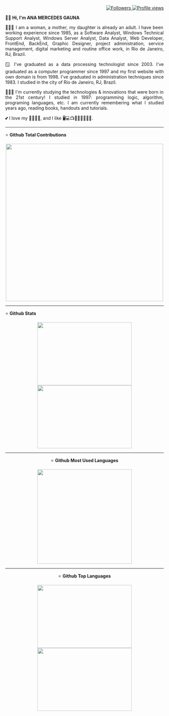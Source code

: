 <div align="right">   
<a href="https://github.com/amgauna/">
<img src="https://img.shields.io/github/followers/amgauna?label=follow&style=social&link=https://www.github.com/amgauna/" 
 title="Follow me" alt="Followers" /> 
</a> 
<a href="https://github.com/amgauna">
<img src="https://komarev.com/ghpvc/?username=amgauna&label=Profile%20views&color=0e75b6&style=flat-square&color=yellow&link=https://www.github.com/amgauna/" title="Profile views" alt="Profile views" /> 
</a>
</div>

👩🏻 <b> Hi, I'm ANA MERCEDES GAUNA </b>

<p align="justify"> 
👩🏻‍💻 I am a woman, a mother, my daughter is already an adult. I have been working experience since 1985, as a Software Analyst, Windows Technical Support Analyst, Windows Server Analyst, Data Analyst, Web Developer, FrontEnd, BackEnd, Graphic Designer, project administration, service management, digital marketing and routine office work, in Rio de Janeiro, RJ, Brazil. </p>

<p align="justify"> 
🪟 I've graduated as a data processing technologist since 2003. I've graduated as a computer programmer since 1997 and my first website with own domain is from 1998. I've graduated in administration techniques since 1983. I studied in the city of Rio de Janeiro, RJ, Brazil. </p>

<p align="justify"> 
👩🏻‍🎓 I'm currently studying the technologies & innovations that were born in the 21st century! I studied in 1997: programming logic, algorithm, programing languages, etc. I am currently remembering what I studied years ago, reading books, handouts and tutorials. </p>
  
💕 I love my 👧🏻🐶😺, and I like 🖥️💻📺🎦🎸🍔🍕🌭🍰.

---
⭐ <b> Github Total Contributions </b>

<div align="center"> 
<a href="https://github.com/amgauna/github-readme-stats" />
  <img width=500 height=500 src="https://github-readme-streak-stats.herokuapp.com/?user=amgauna&theme=default" /> 
</a>
</div>

---
⭐ <b> Github Stats </b>

<div align="center">
 <a href="https://github.com/amgauna/github-readme-stats" />
  <img width=300 height=200 src="https://github-readme-stats.vercel.app/api?username=amgauna&langs_count=30&show_icons=true&theme=default" />
  <img width=300 height=200 src="https://github-profile-summary-cards.vercel.app/api/cards/stats?&langs_count=30&username=amgauna&theme=default" /> 
 </a>
 
---
⭐ <b> Github Most Used Languages </b>

 <div align="center">  
     <a href="https://github.com/amgauna/github-readme-stats" />
     <img width=300 height=auto src="https://github-readme-stats.vercel.app/api/top-langs?username=amgauna&layout=compact&langs_count=30&card_width=320" />
     </a>
</div>

---
⭐ <b> Github Top Languages </b>

<div align="center">  
  <a href="https://github.com/amgauna/github-readme-stats" />
     <img width=300 height=200 src="https://github-profile-summary-cards.vercel.app/api/cards/repos-per-language?&langs_count=30&username=amgauna&theme=default" />
     <img width=300 height=200 src="https://github-profile-summary-cards.vercel.app/api/cards/most-commit-language?&langs_count=30&username=amgauna&theme=default" />
  </a>
</div>
